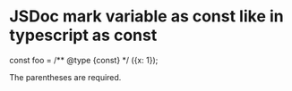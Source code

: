 # JSDoc mark variable as const like in typescript as const

const foo = /** @type {const} */ ({x: 1});

The parentheses are required.
